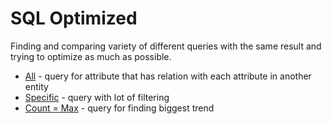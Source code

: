 # SQL Optimized

Finding and comparing variety of different queries with the same result and trying to optimize as much as possible.

* [All](all) - query for attribute that has relation with each attribute in another entity
* [Specific](specific) - query with lot of filtering
* [Count = Max](count_eq_max) - query for finding biggest trend